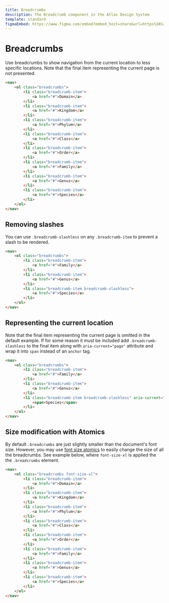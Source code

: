```yaml
---
title: Breadcrumbs
description: The Breadcrumb component in the Atlas Design System
template: standard
figmaEmbed: https://www.figma.com/embed?embed_host=share&url=https%3A%2F%2Fwww.figma.com%2Ffile%2FNWYugObOGcAOlekKyjkEkT%2F%25E2%25AD%2590%25EF%25B8%258F-Atlas---Page-Templating%3Fnode-id%3D204%253A1220
---
```


# Breadcrumbs

Use breadcrumbs to show navigation from the current location to less specific locations. Note that the final item representing the current page is not presented.

```html
<nav>
	<ol class="breadcrumbs">
		<li class="breadcrumb-item">
			<a href="#">Domain</a>
		</li>
		<li class="breadcrumb-item">
			<a href="#">Kingdom</a>
		</li>
		<li class="breadcrumb-item">
			<a href="#">Phylum</a>
		</li>
		<li class="breadcrumb-item">
			<a href="#">Class</a>
		</li>
		<li class="breadcrumb-item">
			<a href="#">Order</a>
		</li>
		<li class="breadcrumb-item">
			<a href="#">Family</a>
		</li>
		<li class="breadcrumb-item">
			<a href="#">Genus</a>
		</li>
		<li class="breadcrumb-item">
			<a href="#">Species</a>
		</li>
	</ol>
</nav>
```

## Removing slashes

You can use `.breadcrumb-slashless` on any `.breadcrumb-item` to prevent a slash to be rendered.

```html
<nav>
	<ol class="breadcrumbs">
		<li class="breadcrumb-item">
			<a href="#">Family</a>
		</li>
		<li class="breadcrumb-item">
			<a href="#">Genus</a>
		</li>
		<li class="breadcrumb-item breadcrumb-slashless">
			<a href="#">Species</a>
		</li>
	</ol>
</nav>
```

## Representing the current location

Note that the final item representing the current page is omitted in the default example. If for some reason it must be included add `.breadcrumb-slashless` to the final item along with `aria-current="page"` attribute and wrap it into `span` instead of an `anchor` tag.

```html
<nav>
	<ol class="breadcrumbs">
		<li class="breadcrumb-item">
			<a href="#">Family</a>
		</li>
		<li class="breadcrumb-item">
			<a href="#">Genus</a>
		</li>
		<li class="breadcrumb-item breadcrumb-slashless" aria-current="page">
			<span>Species</span>
		</li>
	</ol>
</nav>
```

## Size modification with Atomics

By default `.breadcrumbs` are just slightly smaller than the document's font size. However, you may use [font size atomics](~/src/atomics/typography.md) to easily change the size of all the breadcrumbs. See example below, where `font-size-xl` is applied the the `.breadcrumbs` element.

```html
<nav>
	<ol class="breadcrumbs font-size-xl">
		<li class="breadcrumb-item">
			<a href="#">Domain</a>
		</li>
		<li class="breadcrumb-item">
			<a href="#">Kingdom</a>
		</li>
		<li class="breadcrumb-item">
			<a href="#">Phylum</a>
		</li>
		<li class="breadcrumb-item">
			<a href="#">Class</a>
		</li>
		<li class="breadcrumb-item">
			<a href="#">Order</a>
		</li>
		<li class="breadcrumb-item">
			<a href="#">Family</a>
		</li>
		<li class="breadcrumb-item">
			<a href="#">Genus</a>
		</li>
		<li class="breadcrumb-item">
			<a href="#">Species</a>
		</li>
	</ol>
</nav>
```
